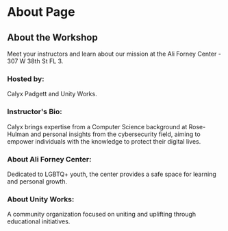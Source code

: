 # About Page

## About the Workshop
Meet your instructors and learn about our mission at the Ali Forney Center - 307 W 38th St FL 3.

### Hosted by:
Calyx Padgett and Unity Works.

### Instructor's Bio:
Calyx brings expertise from a Computer Science background at Rose-Hulman and personal insights from the cybersecurity field, aiming to empower individuals with the knowledge to protect their digital lives.

### About Ali Forney Center:
Dedicated to LGBTQ+ youth, the center provides a safe space for learning and personal growth.

### About Unity Works:
A community organization focused on uniting and uplifting through educational initiatives.
